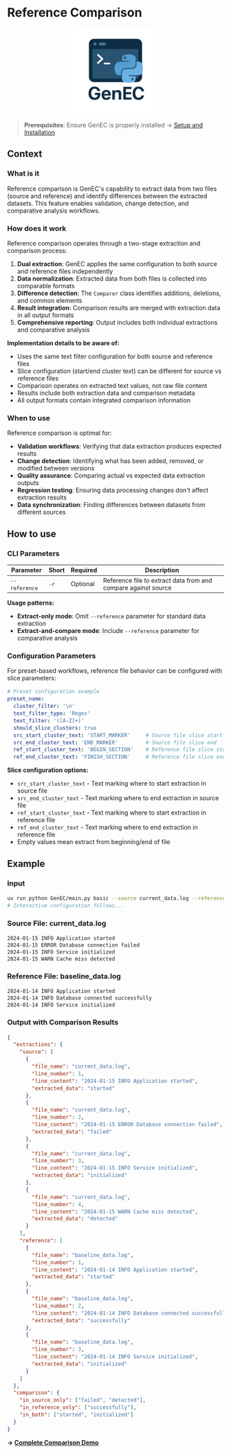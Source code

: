 # Reference Comparison

<div align="center">
  <img src="../assets/logo/GenEC-logo-transparent.png" alt="GenEC Logo" width="200"/>
</div>

> **Prerequisites**: Ensure GenEC is properly installed → [Setup and Installation](../setup.md)

## Context

### What is it
Reference comparison is GenEC's capability to extract data from two files (source and reference) and identify differences between the extracted datasets. This feature enables validation, change detection, and comparative analysis workflows.

### How does it work
Reference comparison operates through a two-stage extraction and comparison process:

1. **Dual extraction**: GenEC applies the same configuration to both source and reference files independently
2. **Data normalization**: Extracted data from both files is collected into comparable formats
3. **Difference detection**: The `Comparer` class identifies additions, deletions, and common elements
4. **Result integration**: Comparison results are merged with extraction data in all output formats
5. **Comprehensive reporting**: Output includes both individual extractions and comparative analysis

**Implementation details to be aware of:**
- Uses the same text filter configuration for both source and reference files
- Slice configuration (start/end cluster text) can be different for source vs reference files
- Comparison operates on extracted text values, not raw file content
- Results include both extraction data and comparison metadata
- All output formats contain integrated comparison information

### When to use
Reference comparison is optimal for:
- **Validation workflows**: Verifying that data extraction produces expected results
- **Change detection**: Identifying what has been added, removed, or modified between versions
- **Quality assurance**: Comparing actual vs expected data extraction outputs
- **Regression testing**: Ensuring data processing changes don't affect extraction results
- **Data synchronization**: Finding differences between datasets from different sources

## How to use

### CLI Parameters

| Parameter | Short | Required | Description |
|-----------|-------|----------|-------------|
| `--reference` | `-r` | Optional | Reference file to extract data from and compare against source |

**Usage patterns:**
- **Extract-only mode**: Omit `--reference` parameter for standard data extraction
- **Extract-and-compare mode**: Include `--reference` parameter for comparative analysis

### Configuration Parameters

For preset-based workflows, reference file behavior can be configured with slice parameters:

```yaml
# Preset configuration example
preset_name:
  cluster_filter: '\n'
  text_filter_type: 'Regex'
  text_filter: '([A-Z]+)'
  should_slice_clusters: true
  src_start_cluster_text: 'START_MARKER'     # Source file slice start
  src_end_cluster_text: 'END_MARKER'         # Source file slice end
  ref_start_cluster_text: 'BEGIN_SECTION'    # Reference file slice start
  ref_end_cluster_text: 'FINISH_SECTION'     # Reference file slice end
```

**Slice configuration options:**
- `src_start_cluster_text` - Text marking where to start extraction in source file
- `src_end_cluster_text` - Text marking where to end extraction in source file
- `ref_start_cluster_text` - Text marking where to start extraction in reference file
- `ref_end_cluster_text` - Text marking where to end extraction in reference file
- Empty values mean extract from beginning/end of file

## Example

### Input
```bash
uv run python GenEC/main.py basic --source current_data.log --reference baseline_data.log
# Interactive configuration follows...
```

### Source File: current_data.log
```
2024-01-15 INFO Application started
2024-01-15 ERROR Database connection failed
2024-01-15 INFO Service initialized
2024-01-15 WARN Cache miss detected
```

### Reference File: baseline_data.log
```
2024-01-14 INFO Application started
2024-01-14 INFO Database connected successfully
2024-01-14 INFO Service initialized
```

### Output with Comparison Results
```json
{
  "extractions": {
    "source": [
      {
        "file_name": "current_data.log",
        "line_number": 1,
        "line_content": "2024-01-15 INFO Application started",
        "extracted_data": "started"
      },
      {
        "file_name": "current_data.log",
        "line_number": 2,
        "line_content": "2024-01-15 ERROR Database connection failed",
        "extracted_data": "failed"
      },
      {
        "file_name": "current_data.log",
        "line_number": 3,
        "line_content": "2024-01-15 INFO Service initialized",
        "extracted_data": "initialized"
      },
      {
        "file_name": "current_data.log",
        "line_number": 4,
        "line_content": "2024-01-15 WARN Cache miss detected",
        "extracted_data": "detected"
      }
    ],
    "reference": [
      {
        "file_name": "baseline_data.log",
        "line_number": 1,
        "line_content": "2024-01-14 INFO Application started",
        "extracted_data": "started"
      },
      {
        "file_name": "baseline_data.log",
        "line_number": 2,
        "line_content": "2024-01-14 INFO Database connected successfully",
        "extracted_data": "successfully"
      },
      {
        "file_name": "baseline_data.log",
        "line_number": 3,
        "line_content": "2024-01-14 INFO Service initialized",
        "extracted_data": "initialized"
      }
    ]
  },
  "comparison": {
    "in_source_only": ["failed", "detected"],
    "in_reference_only": ["successfully"],
    "in_both": ["started", "initialized"]
  }
}
```

**→ [Complete Comparison Demo](../demos/quick_start/)**
